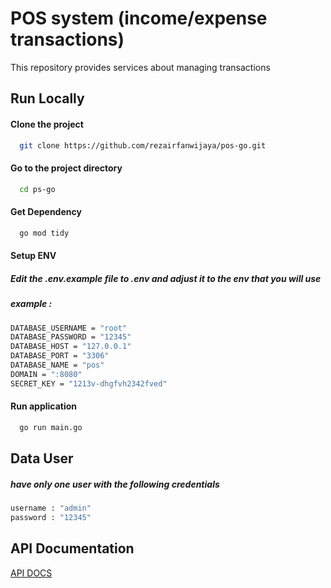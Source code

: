 # POS system (income/expense transactions)

This repository provides services about managing transactions

## Run Locally


#### Clone the project

```bash
  git clone https://github.com/rezairfanwijaya/pos-go.git
```

#### Go to the project directory

```bash
  cd ps-go
```

#### Get Dependency
```bash
  go mod tidy
```

#### Setup ENV
##### Edit the .env.example file to .env and adjust it to the env that you will use
##### example :
```bash
DATABASE_USERNAME = "root"
DATABASE_PASSWORD = "12345"
DATABASE_HOST = "127.0.0.1"
DATABASE_PORT = "3306"
DATABASE_NAME = "pos"
DOMAIN = ":8080"
SECRET_KEY = "1213v-dhgfvh2342fved"
```

#### Run application
```bash
  go run main.go
```

## Data User 
##### have only one user with the following credentials
```bash
username : "admin"
password : "12345"
``` 

## API Documentation
[API DOCS](https://documenter.getpostman.com/view/11940636/2s93CUJWFy)

